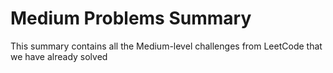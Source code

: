 # Medium Problems Summary

This summary contains all the Medium-level challenges from LeetCode that we have already solved

